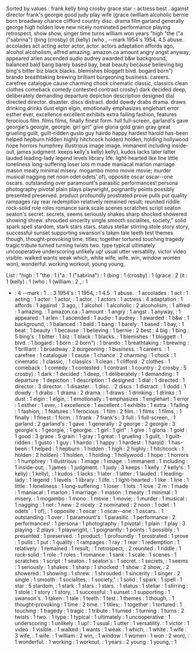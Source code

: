 Sorted by values :
frank kelly bing crosby grace star - actress best . against director frank's georgie good judy play wife (grace (william alcoholic bernie born broadway chance clifford country disc. drama film garland generally george high holden love new nicely nominated performance playing retrospect, show show, singer time turns william won years "high "the ("a ("sabrina") (bing (crosby) (it (kelly) (who , --mark 1954's 1954, 4.5 abuse. accolades act acting actor actor, actor. actors adaptation affords ago, alcohol alcoholism, alfred amazing. amazon.ca amount angry angst anyway, appeared arlen ascended audio audrey awarded b&w background, balanced bald bang barely based bay, beat beauty because believing big bing's bitter biz black blacks. blemishes bloggett blvd. bogard born") brando breathtaking brewing brilliant burgeoning business. careers. carefree catalogue cause charming chock cinematic classic, classics clean clothes comeback comedy contested contrast crosby) dark decided deep, deliberately demanding departure depiction description designed dial directed director. disaster. discs distract. dodd dowdy drabs drama. draws drinking drinks dust elgin elgin, emotionally emphasizes englehart error esther ever, excellence excellent exhibits extra failing fashion, features ferocious film. films films, finally finest form. full full-screen, garland's gave georgie's georgie, georgie. girl girl" give gloria gold grain gray great grueling guilt, guilt-ridden gusto guy hairdo happy hardest harold has-been helped hepburn hidden highly hitchcock holden) holden, holding hollywood hope horrors humphrey illustrious image image. immanent including inside-out, james judgment. keeps kelly's kelly) kelly), kudos lacks later latter lauded leading-lady legend levels library life. light-hearted like line little loneliness long-suffering loser lots m made maniacal marlon marriage mason meaty minimal misery. mogambo mono movie movie; murder musical nagging net noon odet odets' of), opposite oscar oscar--one oscars. outstanding over paramount's parasitic performances! persona photography pivotal plain plays playwright, poignantly points possibly presented preserved. product profoundly prostrated prove pulls put quality rampages ray rear redemption relatively remained result; reunited riddle rock-solid role roles romance sank scale scenes scratches script seaton seaton's secret. secrets, seems seriously shakes sharp shocked showered showing shrew. shrouded sincerity single smooth socialites, society," solid spark spell stardom, stark stars stars. status stellar stirring stole story story, successful sunset supporting swanson's taken tale teeth test themes though, thought-provoking time. titles; together tortured touching tragedy tragic tribute turned turning twists two. type typical ultimately uncooperative underscoring unlikely up! usual utter versatility. victor video visible. walked wants weak which, white wife, wife. win, window women won), wonderful. working workout, young young, 

List :
"high : 1
"the : 1
("a : 1
("sabrina") : 1
(bing : 1
(crosby) : 1
(grace : 2
(it : 1
(kelly) : 1
(who : 1
(william : 2
, : 1
- : 4
--mark : 1
. : 3
1954's : 1
1954, : 1
4.5 : 1
abuse. : 1
accolades : 1
act : 1
acting : 1
actor : 1
actor, : 1
actor. : 1
actors : 1
actress : 4
adaptation : 1
affords : 1
against : 3
ago, : 1
alcohol : 1
alcoholic : 2
alcoholism, : 1
alfred : 1
amazing. : 1
amazon.ca : 1
amount : 1
angry : 1
angst : 1
anyway, : 1
appeared : 1
arlen : 1
ascended : 1
audio : 1
audrey : 1
awarded : 1
b&w : 1
background, : 1
balanced : 1
bald : 1
bang : 1
barely : 1
based : 1
bay, : 1
beat : 1
beauty : 1
because : 1
believing : 1
bernie : 2
best : 4
big : 1
bing : 5
bing's : 1
bitter : 1
biz : 1
black : 1
blacks. : 1
blemishes : 1
bloggett : 1
blvd. : 1
bogard : 1
born : 2
born") : 1
brando : 1
breathtaking : 1
brewing : 1
brilliant : 1
broadway : 2
burgeoning : 1
business. : 1
careers. : 1
carefree : 1
catalogue : 1
cause : 1
chance : 2
charming : 1
chock : 1
cinematic : 1
classic, : 1
classics : 1
clean : 1
clifford : 2
clothes : 1
comeback : 1
comedy : 1
contested : 1
contrast : 1
country : 2
crosby : 5
crosby) : 1
dark : 1
decided : 1
deep, : 1
deliberately : 1
demanding : 1
departure : 1
depiction : 1
description : 1
designed : 1
dial : 1
directed : 1
director : 3
director. : 1
disaster. : 1
disc. : 2
discs : 1
distract. : 1
dodd : 1
dowdy : 1
drabs : 1
drama : 2
drama. : 1
draws : 1
drinking : 1
drinks : 1
dust : 1
elgin : 1
elgin, : 1
emotionally : 1
emphasizes : 1
englehart : 1
error : 1
esther : 1
ever, : 1
excellence : 1
excellent : 1
exhibits : 1
extra : 1
failing : 1
fashion, : 1
features : 1
ferocious : 1
film : 2
film. : 1
films : 1
films, : 1
finally : 1
finest : 1
form. : 1
frank : 7
frank's : 3
full : 1
full-screen, : 1
garland : 2
garland's : 1
gave : 1
generally : 2
george : 2
georgie : 3
georgie's : 1
georgie, : 1
georgie. : 1
girl : 1
girl" : 1
give : 1
gloria : 1
gold : 1
good : 3
grace : 5
grain : 1
gray : 1
great : 1
grueling : 1
guilt, : 1
guilt-ridden : 1
gusto : 1
guy : 1
hairdo : 1
happy : 1
hardest : 1
harold : 1
has-been : 1
helped : 1
hepburn : 1
hidden : 1
high : 2
highly : 1
hitchcock : 1
holden : 2
holden) : 1
holden, : 1
holding : 1
hollywood : 1
hope : 1
horrors : 1
humphrey : 1
illustrious : 1
image : 1
image. : 1
immanent : 1
including : 1
inside-out, : 1
james : 1
judgment. : 1
judy : 3
keeps : 1
kelly : 7
kelly's : 1
kelly) : 1
kelly), : 1
kudos : 1
lacks : 1
later : 1
latter : 1
lauded : 1
leading-lady : 1
legend : 1
levels : 1
library : 1
life. : 1
light-hearted : 1
like : 1
line : 1
little : 1
loneliness : 1
long-suffering : 1
loser : 1
lots : 1
love : 2
m : 1
made : 1
maniacal : 1
marlon : 1
marriage : 1
mason : 1
meaty : 1
minimal : 1
misery. : 1
mogambo : 1
mono : 1
movie : 1
movie; : 1
murder : 1
musical : 1
nagging : 1
net : 1
new : 2
nicely : 2
nominated : 2
noon : 1
odet : 1
odets' : 1
of), : 1
opposite : 1
oscar : 1
oscar--one : 1
oscars. : 1
outstanding : 1
over : 1
paramount's : 1
parasitic : 1
performance : 2
performances! : 1
persona : 1
photography : 1
pivotal : 1
plain : 1
play : 3
playing : 2
plays : 1
playwright, : 1
poignantly : 1
points : 1
possibly : 1
presented : 1
preserved. : 1
product : 1
profoundly : 1
prostrated : 1
prove : 1
pulls : 1
put : 1
quality : 1
rampages : 1
ray : 1
rear : 1
redemption : 1
relatively : 1
remained : 1
result; : 1
retrospect, : 2
reunited : 1
riddle : 1
rock-solid : 1
role : 1
roles : 1
romance : 1
sank : 1
scale : 1
scenes : 1
scratches : 1
script : 1
seaton : 1
seaton's : 1
secret. : 1
secrets, : 1
seems : 1
seriously : 1
shakes : 1
sharp : 1
shocked : 1
show : 2
show, : 2
showered : 1
showing : 1
shrew. : 1
shrouded : 1
sincerity : 1
singer : 2
single : 1
smooth : 1
socialites, : 1
society," : 1
solid : 1
spark : 1
spell : 1
star : 5
stardom, : 1
stark : 1
stars : 1
stars. : 1
status : 1
stellar : 1
stirring : 1
stole : 1
story : 1
story, : 1
successful : 1
sunset : 1
supporting : 1
swanson's : 1
taken : 1
tale : 1
teeth : 1
test : 1
themes : 1
though, : 1
thought-provoking : 1
time : 2
time. : 1
titles; : 1
together : 1
tortured : 1
touching : 1
tragedy : 1
tragic : 1
tribute : 1
turned : 1
turning : 1
turns : 2
twists : 1
two. : 1
type : 1
typical : 1
ultimately : 1
uncooperative : 1
underscoring : 1
unlikely : 1
up! : 1
usual : 1
utter : 1
versatility. : 1
victor : 1
video : 1
visible. : 1
walked : 1
wants : 1
weak : 1
which, : 1
white : 1
wife : 3
wife, : 1
wife. : 1
william : 2
win, : 1
window : 1
women : 1
won : 2
won), : 1
wonderful. : 1
working : 1
workout, : 1
years : 2
young : 1
young, : 1
